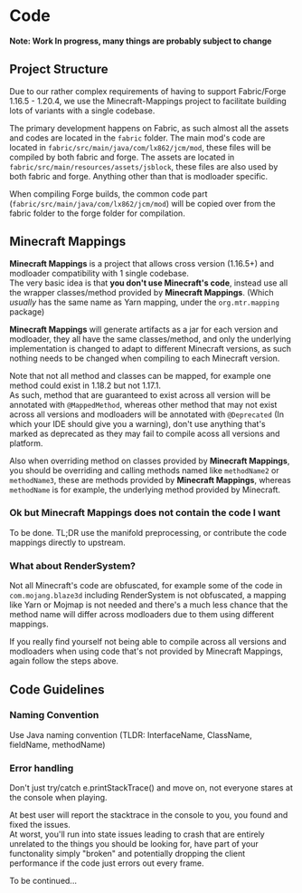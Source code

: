 # Code
**Note: Work In progress, many things are probably subject to change**

## Project Structure
Due to our rather complex requirements of having to support Fabric/Forge 1.16.5 - 1.20.4, we use the Minecraft-Mappings project to facilitate building lots of variants with a single codebase.

The primary development happens on Fabric, as such almost all the assets and codes are located in the `fabric` folder.
The main mod's code are located in `fabric/src/main/java/com/lx862/jcm/mod`, these files will be compiled by both fabric and forge.
The assets are located in `fabric/src/main/resources/assets/jsblock`, these files are also used by both fabric and forge.
Anything other than that is modloader specific.

When compiling Forge builds, the common code part (`fabric/src/main/java/com/lx862/jcm/mod`) will be copied over from the fabric folder to the forge folder for compilation.

## Minecraft Mappings
**Minecraft Mappings** is a project that allows cross version (1.16.5+) and modloader compatibility with 1 single codebase.  
The very basic idea is that **you don't use Minecraft's code**, instead use all the wrapper classes/method provided by **Minecraft Mappings**. (Which *usually* has the same name as Yarn mapping, under the `org.mtr.mapping` package)

**Minecraft Mappings** will generate artifacts as a jar for each version and modloader, they all have the same classes/method, and only the underlying implementation is changed to adapt to different Minecraft versions, as such nothing needs to be changed when compiling to each Minecraft version.

Note that not all method and classes can be mapped, for example one method could exist in 1.18.2 but not 1.17.1.  
As such, method that are guaranteed to exist across all version will be annotated with `@MappedMethod`, whereas other method that may not exist across all versions and modloaders will be annotated with `@Deprecated` (In which your IDE should give you a warning), don't use anything that's marked as deprecated as they may fail to compile acoss all versions and platform.

Also when overriding method on classes provided by **Minecraft Mappings**, you should be overriding and calling methods named like `methodName2` or `methodName3`, these are methods provided by **Minecraft Mappings**, whereas `methodName` is for example, the underlying method provided by Minecraft.

### Ok but Minecraft Mappings does not contain the code I want
To be done. TL;DR use the manifold preprocessing, or contribute the code mappings directly to upstream.

### What about RenderSystem?
Not all Minecraft's code are obfuscated, for example some of the code in `com.mojang.blaze3d` including RenderSystem is not obfuscated, a mapping like Yarn or Mojmap is not needed and there's a much less chance that the method name will differ across modloaders due to them using different mappings.

If you really find yourself not being able to compile across all versions and modloaders when using code that's not provided by Minecraft Mappings, again follow the steps above.

## Code Guidelines
### Naming Convention
Use Java naming convention (TLDR: InterfaceName, ClassName, fieldName, methodName)

### Error handling
Don't just try/catch e.printStackTrace() and move on, not everyone stares at the console when playing.

At best user will report the stacktrace in the console to you, you found and fixed the issues.  
At worst, you'll run into state issues leading to crash that are entirely unrelated to the things you should be looking for, have part of your functonality simply "broken" and potentially dropping the client performance if the code just errors out every frame.

To be continued...